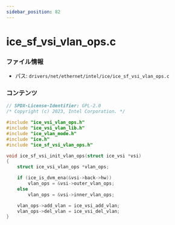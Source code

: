 ```yaml
---
sidebar_position: 82
---
```

# ice_sf_vsi_vlan_ops.c

### ファイル情報

- パス: `drivers/net/ethernet/intel/ice/ice_sf_vsi_vlan_ops.c`

### コンテンツ

```c
// SPDX-License-Identifier: GPL-2.0
/* Copyright (c) 2023, Intel Corporation. */

#include "ice_vsi_vlan_ops.h"
#include "ice_vsi_vlan_lib.h"
#include "ice_vlan_mode.h"
#include "ice.h"
#include "ice_sf_vsi_vlan_ops.h"

void ice_sf_vsi_init_vlan_ops(struct ice_vsi *vsi)
{
	struct ice_vsi_vlan_ops *vlan_ops;

	if (ice_is_dvm_ena(&vsi->back->hw))
		vlan_ops = &vsi->outer_vlan_ops;
	else
		vlan_ops = &vsi->inner_vlan_ops;

	vlan_ops->add_vlan = ice_vsi_add_vlan;
	vlan_ops->del_vlan = ice_vsi_del_vlan;
}

```
